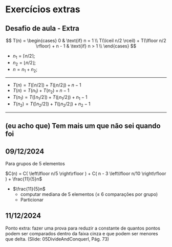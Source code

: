 # Exercícios extras

## Desafio de aula - Extra

$$
T(n) =
\begin{cases}
  0                                                       & \text{if} n = 1 \\
  T(\lceil n/2 \rceil) + T(\lfloor n/2 \rfloor) + n - 1   & \text{if} n > 1 \\
\end{cases}
$$

- $n_1 = \lceil n/2 \rceil$;
- $n_2 = \lfloor n/2 \rfloor$;
- $n = n_1 + n_2$;

---

- $T(n) = T(\lceil n/2 \rceil) + T(\lfloor n/2 \rfloor) + n - 1$
- $T(n) = T(n_1) + T(n_2) + n - 1$
- $T(n_1) = T(\lceil n_1/2 \rceil) + T(\lfloor n_1/2 \rfloor) + n_1 - 1$
- $T(n_2) = T(\lceil n_2/2 \rceil) + T(\lfloor n_2/2 \rfloor) + n_2 - 1$

---

## (eu acho que) Tem mais um que não sei quando foi

## 09/12/2024

Para grupos de 5 elementos

$C(n) = C( \left\lfloor n/5 \right\rfloor ) + C( n - 3 \left\lfloor n/10 \right\rfloor ) + \frac{11}{5}n$

- $\frac{11}{5}n$
  - computar mediana de 5 elementos ($\leq$ 6 comparações por grupo)
  - Particionar

## 11/12/2024

Ponto extra: fazer uma prova para reduzir a constante de quantos pontos podem ser comparados dentro da faixa cinza e que podem ser menores que delta. (Slide: 05DivideAndConquerI, Pág. 73)
